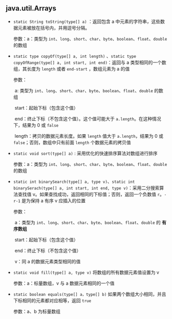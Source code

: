 ## java.util.Arrays

* `static String toString(type[] a)` ：返回包含 a 中元素的字符串，这些数据元素被放在括号内，并用逗号分隔。

  参数：a：类型为 `int`、`long`、`short`、`char`、`byte`、`boolean`、`float`、`double` 的数组

* `static type copyOf(type[] a, int length)` 、`static type copyOfRange(type[] a, int start, int end)`：返回与 a 类型相同的一个数组，其长度为 `length` 或者 `end-start` ，数组元素为 a 的值

  参数：

  ​	a:  类型为 `int`、`long`、`short`、`char`、`byte`、`boolean`、`float`、`double` 的数组

  ​	start：起始下标（包含这个值）

  ​	end：终止下标（不包含这个值）。这个值可能大于 `a.length`。在这种情况下，结果为 0 或 `false`

  ​	length：拷贝的数据元素长度。如果 `length` 值大于 `a.length`，结果为 0 或 `false`；否则，数组中只有前面 `length` 个数据元素的拷贝值

* `static void sort(type[] a)` : 采用优化的快速排序算法对数组进行排序

  参数：a：类型为 `int`、`long`、`short`、`char`、`byte`、`boolean`、`float`、`double` 的数组

* `static int binarySearch(type[] a, type v)`、`static int binarySerach(type[] a, int start, int end, type v)`：采用二分搜索算法查找值 v。如果查找成功，返回相同的下标值；否则，返回一个负数值 `r`。`-r-1` 是为保持 a 有序 v 应插入的位置

  参数：

  ​	a：类型为 `int`、`long`、`short`、`char`、`byte`、`boolean`、`float`、`double` 的 **有序数组**

  ​	start：起始下标（包含这个值）

  ​	end：终止下标（不包含这个值）

  ​	v：同 a 的数据元素类型相同的值

* `static void fill(type[] a, type v)` 将数组的所有数据元素值设置为 v

  参数：a：标量数组，v 与 a 数据元素相同的一个值

* `static boolean equals(type[] a，type[] b)` 如果两个数组大小相同，并且下标相同的元素都对应相等，返回 `true`

  参数：a、b 为标量数组

